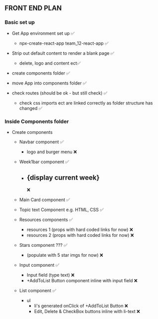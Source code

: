 ## FRONT END PLAN

### Basic set up

- Get App environment set up ✅

  - npx-create-react-app team_12-react-app ✅

- Strip out default content to render a blank page ✅

  - delete, logo and content ect✅

- create components folder ✅
- move App into components folder ✅

- check routes (should be ok - but still check) ✅
  - check css imports ect are linked correctly as folder structure has changed ✅

### Inside Components folder

- Create components

  - Navbar component ✅

    - logo and burger menu ❌

  - Week1bar component ✅

    - <h2>{display current week}</h2> ❌

  - Main Card component ✅

  - Topic text Component e.g. HTML, CSS ✅

  - Resources components ✅

    - resources 1 (props with hard coded links for now) ❌
    - resources 2 (props with hard coded links for now) ❌

  - Stars component ??? ✅

    - (populate with 5 star imgs for now) ❌

  - Input component ✅

    - Input field (type text) ❌
    - +AddToList Button component inline with input field ❌

  - List component ✅
    - ul
      - li's generated onClick of +AddToList Button ❌
      - Edit, Delete & CheckBox buttons inline with li-text ❌
